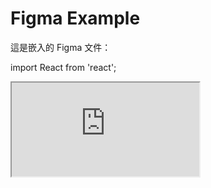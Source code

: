 # Figma Example

這是嵌入的 Figma 文件：

import React from 'react';

<iframe
  style={{
    border: '1px solid rgba(0, 0, 0, 0.1)',
    width: '800px',
    height: '450px',
  }}
  src="https://embed.figma.com/design/jGfnIrjwFk63FGmVOSA3On/DS-Tset?node-id=0-1&embed-host=share"
  allowFullScreen
></iframe>
